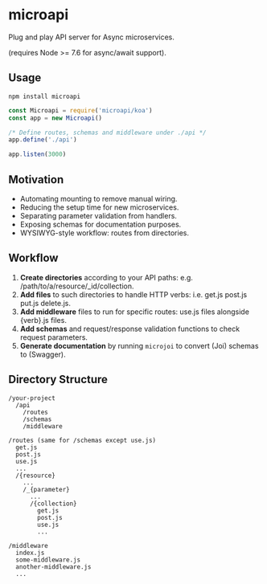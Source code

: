# microapi
Plug and play API server for Async microservices.  

(requires Node >= 7.6 for async/await support).

## Usage
```
npm install microapi
```

``` js
const Microapi = require('microapi/koa')
const app = new Microapi()

/* Define routes, schemas and middleware under ./api */
app.define('./api')

app.listen(3000)
```

## Motivation
- Automating mounting to remove manual wiring.
- Reducing the setup time for new microservices.
- Separating parameter validation from handlers.
- Exposing schemas for documentation purposes.
- WYSIWYG-style workflow: routes from directories.

## Workflow
1. **Create directories** according to your API paths: e.g. /path/to/a/resource/_id/collection.
2. **Add files** to such directories to handle HTTP verbs: i.e. get.js post.js put.js delete.js.
3. **Add middleware** files to run for specific routes: use.js files alongside {verb}.js files.
4. **Add schemas** and request/response validation functions to check request parameters.
5. **Generate documentation** by running `microjoi` to convert (Joi) schemas to (Swagger).

## Directory Structure 
```
/your-project
  /api
    /routes
    /schemas
    /middleware
```

```
/routes (same for /schemas except use.js)
  get.js
  post.js
  use.js
  ...
  /{resource}
    ...
    /_{parameter}
      ...
      /{collection}
        get.js
        post.js
        use.js
        ...
```
```
/middleware
  index.js
  some-middleware.js
  another-middleware.js
  ...
```
